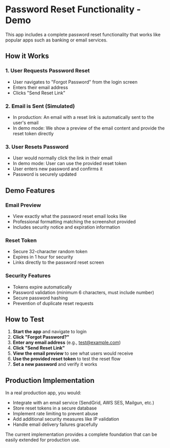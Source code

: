 # Password Reset Functionality - Demo

This app includes a complete password reset functionality that works like popular apps such as banking or email services.

## How it Works

### 1. User Requests Password Reset
- User navigates to "Forgot Password" from the login screen
- Enters their email address
- Clicks "Send Reset Link"

### 2. Email is Sent (Simulated)
- In production: An email with a reset link is automatically sent to the user's email
- In demo mode: We show a preview of the email content and provide the reset token directly

### 3. User Resets Password
- User would normally click the link in their email
- In demo mode: User can use the provided reset token
- User enters new password and confirms it
- Password is securely updated

## Demo Features

### Email Preview
- View exactly what the password reset email looks like
- Professional formatting matching the screenshot provided
- Includes security notice and expiration information

### Reset Token
- Secure 32-character random token
- Expires in 1 hour for security
- Links directly to the password reset screen

### Security Features
- Tokens expire automatically
- Password validation (minimum 6 characters, must include number)
- Secure password hashing
- Prevention of duplicate reset requests

## How to Test

1. **Start the app** and navigate to login
2. **Click "Forgot Password?"**
3. **Enter any email address** (e.g., test@example.com)
4. **Click "Send Reset Link"**
5. **View the email preview** to see what users would receive
6. **Use the provided reset token** to test the reset flow
7. **Set a new password** and verify it works

## Production Implementation

In a real production app, you would:

- Integrate with an email service (SendGrid, AWS SES, Mailgun, etc.)
- Store reset tokens in a secure database
- Implement rate limiting to prevent abuse
- Add additional security measures like IP validation
- Handle email delivery failures gracefully

The current implementation provides a complete foundation that can be easily extended for production use.